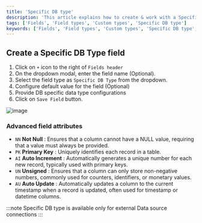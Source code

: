 ```yaml
---
title: 'Specific DB type'
description: 'This article explains how to create & work with a Specific DB Type field.'
tags: ['Fields', 'Field types', 'Custom types', 'Specific DB type']
keywords: ['Fields', 'Field types', 'Custom types', 'Specific DB type', 'Create specific db type field']
---
```



## Create a Specific DB Type field
1. Click on `+` icon to the right of `Fields header`
2. On the dropdown modal, enter the field name (Optional).
3. Select the field type as `Specific DB Type` from the dropdown.
4. Configure default value for the field (Optional)
5. Provide DB specific data type configurations
6. Click on `Save Field` button.

![image](/img/v2/fields/types/specific-db-type.png)

### Advanced field attributes
- `NN`  **Not Null** : Ensures that a column cannot have a NULL value, requiring that a value must always be provided.
- `PK` **Primary Key** : Uniquely identifies each record in a table.
- `AI` **Auto Increment** : Automatically generates a unique number for each new record, typically used with primary keys.
- `UN` **Unsigned** : Ensures that a column can only store non-negative numbers, commonly used for counters, identifiers, or monetary values.
- `AU` **Auto Update** : Automatically updates a column to the current timestamp when a record is updated, often used for timestamp or datetime columns.


:::note
Specific DB type is available only for external Data source connections
:::